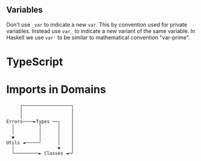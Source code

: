 ## Variables

Don't use `_var` to indicate a new `var`. This by convention used for private variables. Instead use `var_` to indicate a new variant of the same variable. In Haskell we use `var'` to be similar to mathematical convention "var-prime".

# TypeScript

# Imports in Domains

```
     ┌──────────────────┐
     │                  │
     │                  │
Errors────►Types ──┐    │
  │         │      │    │
  │         │      │    │
  ▼         │      │    │
Utils ◄─────┘      │    │
  │                ▼    │
  └─────────► Classes ◄─┘
```